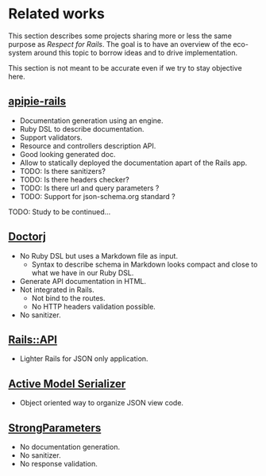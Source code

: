 # Related works

This section describes some projects sharing more or less the same purpose as
_Respect for Rails_. The goal is to have an overview of the eco-system around this
topic to borrow ideas and to drive implementation.

This section is not meant to be accurate even if we try to stay objective here.

## [apipie-rails](https://github.com/Pajk/apipie-rails)

* Documentation generation using an engine.
* Ruby DSL to describe documentation.
* Support validators.
* Resource and controllers description API.
* Good looking generated doc.
* Allow to statically deployed the documentation apart of the Rails app.
* TODO: Is there sanitizers?
* TODO: Is there headers checker?
* TODO: Is there url and query parameters ?
* TODO: Support for json-schema.org standard ?

TODO: Study to be continued...

## [Doctorj](https://github.com/coopernurse/doctorj)

* No Ruby DSL but uses a Markdown file as input.
  * Syntax to describe schema in Markdown looks compact and close to what we have
    in our Ruby DSL.
* Generate API documentation in HTML.
* Not integrated in Rails.
  * Not bind to the routes.
  * No HTTP headers validation possible.
* No sanitizer.

## [Rails::API](https://github.com/rails-api/rails-api)

* Lighter Rails for JSON only application.

## [Active Model Serializer](https://github.com/rails-api/active_model_serializers)

* Object oriented way to organize JSON view code.

## [StrongParameters](https://github.com/rails/strong_parameters)

* No documentation generation.
* No sanitizer.
* No response validation.
